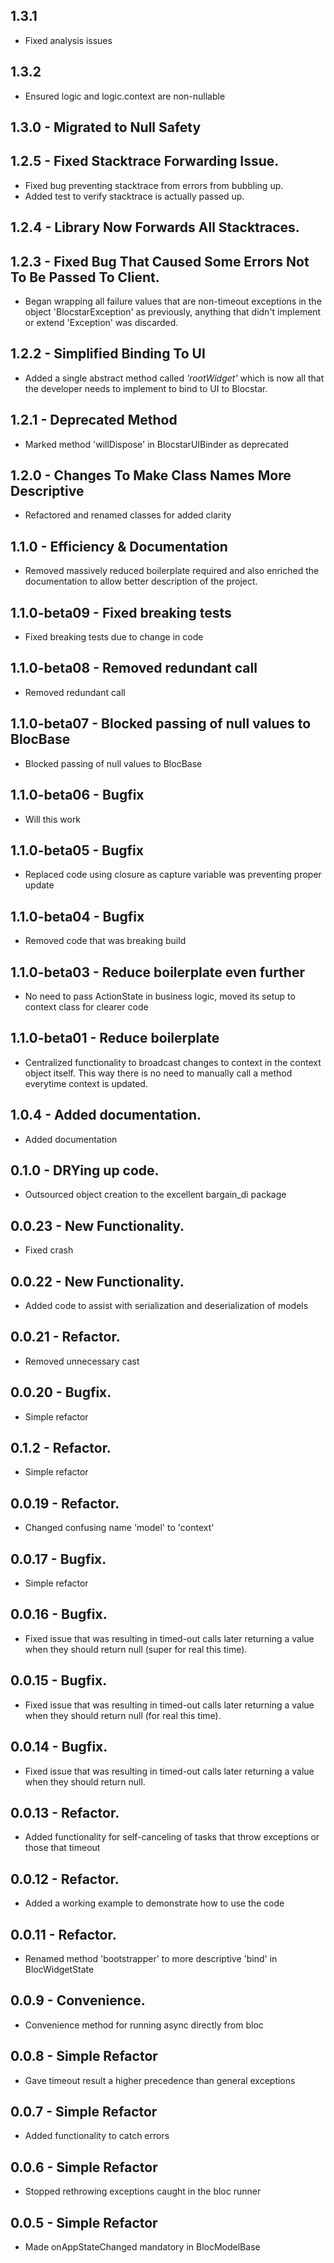 ## 1.3.1

- Fixed analysis issues

## 1.3.2

- Ensured logic and logic.context are non-nullable

## 1.3.0 - Migrated to Null Safety

## 1.2.5 - Fixed Stacktrace Forwarding Issue.

- Fixed bug preventing stacktrace from errors from bubbling up.
- Added test to verify stacktrace is actually passed up.

## 1.2.4 - Library Now Forwards All Stacktraces.

## 1.2.3 - Fixed Bug That Caused Some Errors Not To Be Passed To Client.

- Began wrapping all failure values that are non-timeout exceptions in the object 'BlocstarException' as previously, anything that didn't implement or extend 'Exception' was discarded.

## 1.2.2 - Simplified Binding To UI

- Added a single abstract method called _'rootWidget'_ which is now all that the developer needs to implement to bind to UI to Blocstar.

## 1.2.1 - Deprecated Method

- Marked method 'willDispose' in BlocstarUIBinder as deprecated

## 1.2.0 - Changes To Make Class Names More Descriptive

- Refactored and renamed classes for added clarity

## 1.1.0 - Efficiency & Documentation

- Removed massively reduced boilerplate required and also enriched the documentation to allow better description of the project.

## 1.1.0-beta09 - Fixed breaking tests

- Fixed breaking tests due to change in code

## 1.1.0-beta08 - Removed redundant call

- Removed redundant call

## 1.1.0-beta07 - Blocked passing of null values to BlocBase

- Blocked passing of null values to BlocBase

## 1.1.0-beta06 - Bugfix

- Will this work

## 1.1.0-beta05 - Bugfix

- Replaced code using closure as capture variable was preventing proper update

## 1.1.0-beta04 - Bugfix

- Removed code that was breaking build

## 1.1.0-beta03 - Reduce boilerplate even further

- No need to pass ActionState in business logic, moved its setup to context class for clearer code

## 1.1.0-beta01 - Reduce boilerplate

- Centralized functionality to broadcast changes to context in the context object itself.
  This way there is no need to manually call a method everytime context is updated.

## 1.0.4 - Added documentation.

- Added documentation

## 0.1.0 - DRYing up code.

- Outsourced object creation to the excellent bargain_di package

## 0.0.23 - New Functionality.

- Fixed crash

## 0.0.22 - New Functionality.

- Added code to assist with serialization and deserialization of models

## 0.0.21 - Refactor.

- Removed unnecessary cast

## 0.0.20 - Bugfix.

- Simple refactor

## 0.1.2 - Refactor.

- Simple refactor

## 0.0.19 - Refactor.

- Changed confusing name 'model' to 'context'

## 0.0.17 - Bugfix.

- Simple refactor

## 0.0.16 - Bugfix.

- Fixed issue that was resulting in timed-out calls later returning a value when they should return null (super for real this time).

## 0.0.15 - Bugfix.

- Fixed issue that was resulting in timed-out calls later returning a value when they should return null (for real this time).

## 0.0.14 - Bugfix.

- Fixed issue that was resulting in timed-out calls later returning a value when they should return null.

## 0.0.13 - Refactor.

- Added functionality for self-canceling of tasks that throw exceptions or those that timeout

## 0.0.12 - Refactor.

- Added a working example to demonstrate how to use the code

## 0.0.11 - Refactor.

- Renamed method 'bootstrapper' to more descriptive 'bind' in BlocWidgetState

## 0.0.9 - Convenience.

- Convenience method for running async directly from bloc

## 0.0.8 - Simple Refactor

- Gave timeout result a higher precedence than general exceptions

## 0.0.7 - Simple Refactor

- Added functionality to catch errors

## 0.0.6 - Simple Refactor

- Stopped rethrowing exceptions caught in the bloc runner

## 0.0.5 - Simple Refactor

- Made onAppStateChanged mandatory in BlocModelBase
